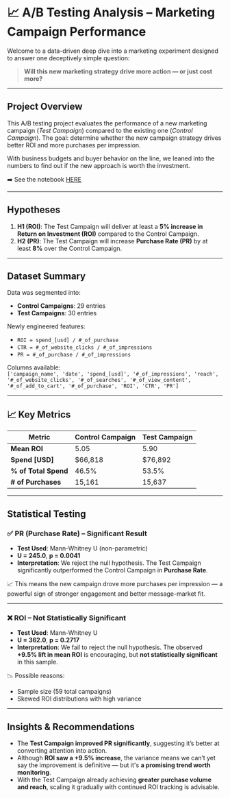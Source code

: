 # 📈 A/B Testing Analysis – Marketing Campaign Performance

Welcome to a data-driven deep dive into a marketing experiment designed to answer one deceptively simple question:

> **Will this new marketing strategy drive more action — or just cost more?**

---

##  Project Overview

This A/B testing project evaluates the performance of a new marketing campaign (*Test Campaign*) compared to the existing one (*Control Campaign*). The goal: determine whether the new campaign strategy drives better ROI and more purchases per impression.

With business budgets and buyer behavior on the line, we leaned into the numbers to find out if the new approach is worth the investment.

➡️ See the notebook [HERE](https://colab.research.google.com/drive/1GZ1eCE6W_9Wvd9TmOwp63pOEuiKeI1j-?usp=sharing)

---

##  Hypotheses

1. **H1 (ROI)**: The Test Campaign will deliver at least a **5% increase in Return on Investment (ROI)** compared to the Control Campaign.
2. **H2 (PR)**: The Test Campaign will increase **Purchase Rate (PR)** by at least **8%** over the Control Campaign.

---

##  Dataset Summary

Data was segmented into:

- **Control Campaigns**: 29 entries  
- **Test Campaigns**: 30 entries

Newly engineered features:

- `ROI = spend_[usd] / #_of_purchase`
- `CTR = #_of_website_clicks / #_of_impressions`
- `PR = #_of_purchase / #_of_impressions`

Columns available:  
`['campaign_name', 'date', 'spend_[usd]', '#_of_impressions', 'reach', '#_of_website_clicks', '#_of_searches', '#_of_view_content', '#_of_add_to_cart', '#_of_purchase', 'ROI', 'CTR', 'PR']`

---

## 📈 Key Metrics

| Metric               | Control Campaign | Test Campaign |
|----------------------|------------------|----------------|
| **Mean ROI**         | 5.05             | 5.90           |
| **Spend [USD]**      | $66,818          | $76,892        |
| **% of Total Spend** | 46.5%            | 53.5%          |
| **# of Purchases**   | 15,161           | 15,637         |

---

## Statistical Testing

### ✅ PR (Purchase Rate) – **Significant Result**

- **Test Used**: Mann-Whitney U (non-parametric)
- **U = 245.0**, **p = 0.0041**
- **Interpretation**: We reject the null hypothesis. The Test Campaign significantly outperformed the Control Campaign in **Purchase Rate**.

📈 This means the new campaign drove more purchases per impression — a powerful sign of stronger engagement and better message-market fit.

---

### ❌ ROI – **Not Statistically Significant**

- **Test Used**: Mann-Whitney U
- **U = 362.0**, **p = 0.2717**
- **Interpretation**: We fail to reject the null hypothesis. The observed **+9.5% lift in mean ROI** is encouraging, but **not statistically significant** in this sample.

📉 Possible reasons:
- Sample size (59 total campaigns)
- Skewed ROI distributions with high variance

---

## Insights & Recommendations

- The **Test Campaign improved PR significantly**, suggesting it’s better at converting attention into action.
- Although **ROI saw a +9.5% increase**, the variance means we can’t yet say the improvement is definitive — but it's **a promising trend worth monitoring**.
- With the Test Campaign already achieving **greater purchase volume and reach**, scaling it gradually with continued ROI tracking is advisable.

